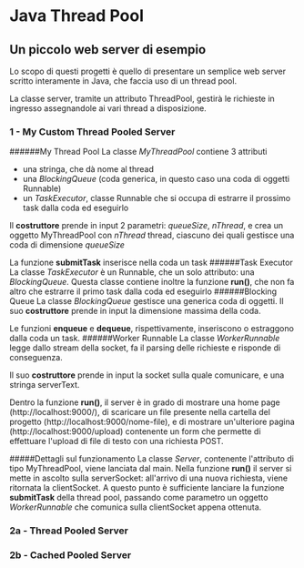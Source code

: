 # Java Thread Pool
## Un piccolo web server di esempio

Lo scopo di questi progetti è quello di presentare un semplice web server scritto interamente in Java, che faccia uso di un thread pool.

La classe server, tramite un attributo ThreadPool, gestirà le richieste in ingresso assegnandole ai vari thread a disposizione.

### 1 - My Custom Thread Pooled Server
######My Thread Pool
La classe *MyThreadPool* contiene 3 attributi
  - una stringa, che dà nome al thread
  - una *BlockingQueue* (coda generica, in questo caso una coda di oggetti Runnable)
  - un *TaskExecutor*, classe Runnable che si occupa di estrarre il prossimo task dalla coda ed eseguirlo

Il **costruttore** prende in input 2 parametri: *queueSize*, *nThread*, e crea un oggetto MyThreadPool con *nThread* thread, ciascuno dei quali gestisce una coda di dimensione *queueSize*

La funzione **submitTask** inserisce nella coda un task
######Task Executor
La classe *TaskExecutor* è un Runnable, che un solo attributo: una *BlockingQueue*.
Questa classe contiene inoltre la funzione **run()**, che non fa altro che estrarre il primo task dalla coda ed eseguirlo
######Blocking Queue
La classe *BlockingQueue* gestisce una generica coda di oggetti.
Il suo **costruttore** prende in input la dimensione massima della coda.

Le funzioni **enqueue** e **dequeue**, rispettivamente, inseriscono o estraggono dalla coda un task.
######Worker Runnable
La classe *WorkerRunnable* legge dallo stream della socket, fa il parsing delle richieste e risponde di conseguenza.

Il suo **costruttore** prende in input la socket sulla quale comunicare, e una stringa serverText.

Dentro la funzione **run()**, il server è in grado di mostrare una home page (http://localhost:9000/), di scaricare un file presente nella cartella del progetto (http://localhost:9000/nome-file), e di mostrare un'ulteriore pagina (http://localhost:9000/upload) contenente un form che permette di effettuare l'upload di file di testo con una richiesta POST.

#####Dettagli sul funzionamento
La classe *Server*, contenente l'attributo di tipo MyThreadPool, viene lanciata dal main. Nella funzione  **run()** il server si mette in ascolto sulla serverSocket: all'arrivo di una nuova richiesta, viene ritornata la clientSocket. A questo punto è sufficiente lanciare la funzione **submitTask** della thread pool, passando come parametro un oggetto *WorkerRunnable* che comunica sulla clientSocket appena ottenuta.

### 2a - Thread Pooled Server
### 2b - Cached Pooled Server
